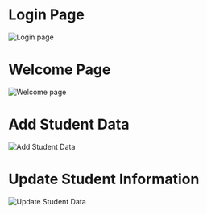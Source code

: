 
# Login Page
![Login page](https://user-images.githubusercontent.com/69071665/95646303-bc208080-0ae4-11eb-84cb-d733b556ca29.png)

# Welcome Page
![Welcome page](https://user-images.githubusercontent.com/69071665/95646347-1faaae00-0ae5-11eb-8709-4c529be5fec0.png)

# Add Student Data
![Add Student Data](https://user-images.githubusercontent.com/69071665/95646373-639db300-0ae5-11eb-8ee6-700b361309ae.png)

# Update Student Information
![Update Student Data](https://user-images.githubusercontent.com/69071665/95646626-1f5fe200-0ae8-11eb-8f60-357f3d84bd36.png)


